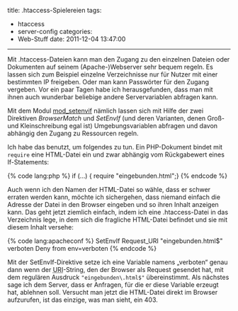 title: .htaccess-Spielereien
tags:
  - htaccess
  - server-config
categories:
  - Web-Stuff
date: 2011-12-04 13:47:00
---

Mit .htaccess-Dateien kann man den Zugang zu den einzelnen Dateien oder Dokumenten auf seinem (Apache-)Webserver sehr bequem regeln. Es lassen sich zum Beispiel einzelne Verzeichnisse nur für Nutzer mit einer bestimmten IP freigeben. Oder man kann Passwörter für den Zugang vergeben. Vor ein paar Tagen habe ich herausgefunden, dass man mit ihnen auch wunderbar beliebige andere Servervariablen abfragen kann.

Mit dem Modul [mod_setenvif](https://httpd.apache.org/docs/2.2/mod/mod_setenvif.html) nämlich lassen sich mit Hilfe der zwei Direktiven _BrowserMatch_ und _SetEnvIf_ (und deren Varianten, denen Groß- und Kleinschreibung egal ist) Umgebungsvariablen abfragen und davon abhängig den Zugang zu Ressourcen regeln.

Ich habe das benutzt, um folgendes zu tun. Ein PHP-Dokument bindet mit `require` eine HTML-Datei ein und zwar abhängig vom Rückgabewert eines If-Statements:

{% code lang:php %}
    if (…) { require "eingebunden.html";}
{% endcode %}

Auch wenn ich den Namen der HTML-Datei so wähle, dass er schwer erraten werden kann, möchte ich sichergehen, dass niemand einfach die Adresse der Datei in den Browser eingeben und so ihren Inhalt anzeigen kann. Das geht jetzt ziemlich einfach, indem ich eine .htaccess-Datei in das Verzeichnis lege, in dem sich die fragliche HTML-Datei befindet und sie mit diesem Inhalt versehe:

{% code lang:apacheconf %}
    SetEnvIf Request_URI "eingebunden\.html$" verboten
    Deny from env=verboten
{% endcode %}

Mit der SetEnvIf-Direktive setze ich eine Variable namens &bdquo;verboten&ldquo; genau dann wenn der <abbr title="Uniform Resource Identifier">URI</abbr>-String, den der Browser als Request gesendet hat, mit dem regulären Ausdruck `"eingebunden\.html$"` übereinstimmt. Als nächstes sage ich dem Server, dass er Anfragen, für die er diese Variable erzeugt hat, ablehnen soll. Versucht man jetzt die HTML-Datei direkt im Browser aufzurufen, ist das einzige, was man sieht, ein 403.
